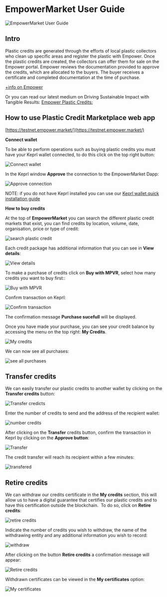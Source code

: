 # EmpowerMarket User Guide
![EmpowerMarket User Guide](img_guides/buy0.png)

## Intro
Plastic credits are generated through the efforts of local plastic collectors who clean up specific areas and register the plastic with Empower. Once the plastic credits are created, the collectors can offer them for sale on the Empower portal. Empower reviews the documentation provided to approve the credits, which are allocated to the buyers. The buyer receives a certificate and completed documentation at the time of purchase.

[+info on Empower]( https://docs.empowerchain.io/core-modules/plastic-credits/high-level-overview)

Or you can read our latest medium on Driving Sustainable Impact with Tangible Results:
[Empower Plastic Credits:](https://medium.com/@cumulo.pro/empower-plastic-credits-53d43aff2386)

## How to use Plastic Credit Marketplace web app

[https://testnet.empower.market/](https://testnet.empower.market/)

**Connect wallet**

To be able to perform operations such as buying plastic credits you must have your Keprl wallet connected, to do this click on the top right button:

![Connect wallet](img_guides/buy1.jpg)

In the Keprl window **Approve** the connection to the EmpowerMarket Dapp:

![Approve connection](img_guides/buy2.jpg)

NOTE: if you do not have Keprl installed you can use our [Keprl wallet quick installation guide](https://medium.com/cumulo-pro/keprl-wallet-quick-installation-guide-8d443caf4336)

**How to buy credits**

At the top of **EmpowerMarket** you can search the different plastic credit markets that exist, you can find credits by location, volume, date, organisation, price or type of credit:

![search plastic credit](img_guides/buy3.png)

Each credit package has additional information that you can see in **View details**:

![View details](img_guides/buy4.jpg)

To make a purchase of credits click on **Buy with MPVR**, select how many credits you want to buy first::

![Buy with MPVR](img_guides/buy5.jpg)

Confirm transaction on Keprl:

![Confirm transaction](img_guides/buy6.png)

The confirmation message **Purchase sucefull** will be displayed.

Once you have made your purchase, you can see your credit balance by accessing the menu on the top right: **My Credits**.

![My credits](img_guides/buy7.jpg)

We can now see all purchases:

![see all purchases](img_guides/buy8.png)

## Transfer credits

We can easily transfer our plastic credits to another wallet by clicking on the **Transfer credits** button:

![Transfer credicts](img_guides/buy9.jpg)

Enter the number of credits to send and the address of the recipient wallet:

![number credits](img_guides/buy10.png)

After clicking on the **Transfer** credits button, confirm the transaction in Keprl by clicking on the **Approve button**:

![Transfer](img_guides/buy11.png)

The credit transfer will reach its recipient within a few minutes:

![transfered](img_guides/buy12.png)

## Retire credits

We can withdraw our credits certificate in the **My credits** section, this will allow us to have a digital guarantee that certifies our plastic credits and to have this certification outside the blockchain. 
To do so, click on **Retire credits**:

![retire credits](img_guides/buy13.jpg)

Indicate the number of credits you wish to withdraw, the name of the withdrawing entity and any additional information you wish to record:

![withdraw](img_guides/buy14.png)

After clicking on the button **Retire credits** a confirmation message will appear:

![Retire credits](img_guides/buy15.png)

Withdrawn certificates can be viewed in the **My certificates** option:

![My certificates](img_guides/buy16.png)


